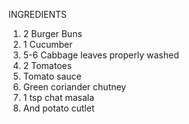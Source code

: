 INGREDIENTS
1. 2 Burger Buns
2. 1 Cucumber
3. 5-6 Cabbage leaves properly washed 
4. 2 Tomatoes
5. Tomato sauce
6. Green coriander chutney
7. 1 tsp chat masala
8. And potato cutlet